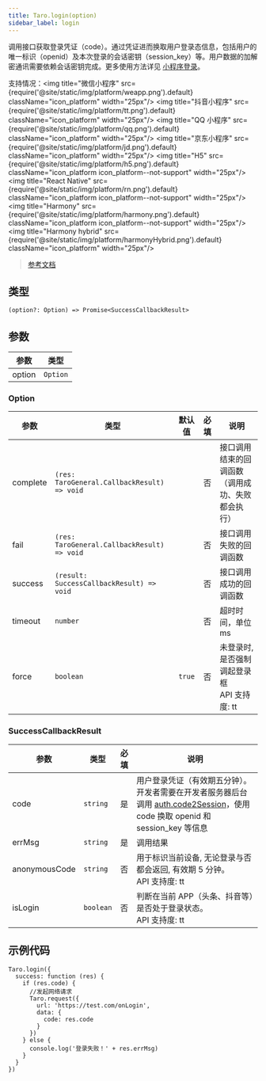 ```yaml
---
title: Taro.login(option)
sidebar_label: login
---
```


调用接口获取登录凭证（code）。通过凭证进而换取用户登录态信息，包括用户的唯一标识（openid）及本次登录的会话密钥（session_key）等。用户数据的加解密通讯需要依赖会话密钥完成。更多使用方法详见 [小程序登录](https://developers.weixin.qq.com/miniprogram/dev/framework/open-ability/login.html)。

支持情况：<img title="微信小程序" src={require('@site/static/img/platform/weapp.png').default} className="icon_platform" width="25px"/> <img title="抖音小程序" src={require('@site/static/img/platform/tt.png').default} className="icon_platform" width="25px"/> <img title="QQ 小程序" src={require('@site/static/img/platform/qq.png').default} className="icon_platform" width="25px"/> <img title="京东小程序" src={require('@site/static/img/platform/jd.png').default} className="icon_platform" width="25px"/> <img title="H5" src={require('@site/static/img/platform/h5.png').default} className="icon_platform icon_platform--not-support" width="25px"/> <img title="React Native" src={require('@site/static/img/platform/rn.png').default} className="icon_platform icon_platform--not-support" width="25px"/> <img title="Harmony" src={require('@site/static/img/platform/harmony.png').default} className="icon_platform icon_platform--not-support" width="25px"/> <img title="Harmony hybrid" src={require('@site/static/img/platform/harmonyHybrid.png').default} className="icon_platform" width="25px"/>

> [参考文档](https://developers.weixin.qq.com/miniprogram/dev/api/open-api/login/wx.login.html)

## 类型

```tsx
(option?: Option) => Promise<SuccessCallbackResult>
```

## 参数

| 参数 | 类型 |
| --- | --- |
| option | `Option` |

### Option

| 参数 | 类型 | 默认值 | 必填 | 说明 |
| --- | --- | :---: | :---: | --- |
| complete | `(res: TaroGeneral.CallbackResult) => void` |  | 否 | 接口调用结束的回调函数（调用成功、失败都会执行） |
| fail | `(res: TaroGeneral.CallbackResult) => void` |  | 否 | 接口调用失败的回调函数 |
| success | `(result: SuccessCallbackResult) => void` |  | 否 | 接口调用成功的回调函数 |
| timeout | `number` |  | 否 | 超时时间，单位ms |
| force | `boolean` | `true` | 否 | 未登录时, 是否强制调起登录框<br />API 支持度: tt |

### SuccessCallbackResult

| 参数 | 类型 | 必填 | 说明 |
| --- | --- | :---: | --- |
| code | `string` | 是 | 用户登录凭证（有效期五分钟）。开发者需要在开发者服务器后台调用 [auth.code2Session](https://developers.weixin.qq.com/miniprogram/dev/api-backend/open-api/login/auth.code2Session.html)，使用 code 换取 openid 和 session_key 等信息 |
| errMsg | `string` | 是 | 调用结果 |
| anonymousCode | `string` | 否 | 用于标识当前设备, 无论登录与否都会返回, 有效期 5 分钟。<br />API 支持度: tt |
| isLogin | `boolean` | 否 | 判断在当前 APP（头条、抖音等）是否处于登录状态。<br />API 支持度: tt |

## 示例代码

```tsx
Taro.login({
  success: function (res) {
    if (res.code) {
      //发起网络请求
      Taro.request({
        url: 'https://test.com/onLogin',
        data: {
          code: res.code
        }
      })
    } else {
      console.log('登录失败！' + res.errMsg)
    }
  }
})
```
